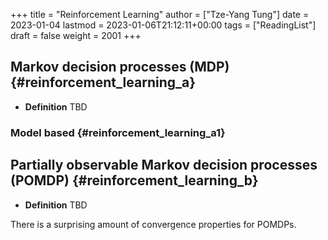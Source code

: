 +++
title = "Reinforcement Learning"
author = ["Tze-Yang Tung"]
date = 2023-01-04
lastmod = 2023-01-06T21:12:11+00:00
tags = ["ReadingList"]
draft = false
weight = 2001
+++

## Markov decision processes (MDP) {#reinforcement_learning_a}

-   **Definition**
    TBD


### Model based {#reinforcement_learning_a1}


## Partially observable Markov decision processes (POMDP) {#reinforcement_learning_b}

-   **Definition**
    TBD

There is a surprising amount of convergence properties for POMDPs.
